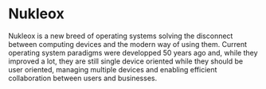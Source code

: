 # Nukleox

Nukleox is a new breed of operating systems solving the disconnect between computing devices and the modern way of using them. Current operating system paradigms were developped 50 years ago and, while they improved a lot, they are still single device oriented while they should be user oriented, managing multiple devices and enabling efficient collaboration between users and businesses. 
